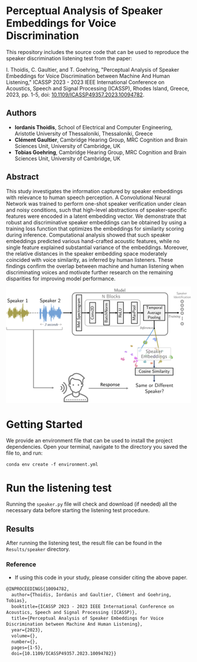 # Perceptual Analysis of Speaker Embeddings for Voice Discrimination 

This repository includes the source code that can be used to reproduce the speaker discrimination listening test 
from the paper:

I. Thoidis, C. Gaultier, and T. Goehring, "Perceptual Analysis of Speaker Embeddings for Voice Discrimination 
between Machine And Human Listening," ICASSP 2023 - 2023 IEEE International Conference on Acoustics, Speech and 
Signal Processing (ICASSP), Rhodes Island, Greece, 2023, pp. 1-5, doi: [10.1109/ICASSP49357.2023.10094782](https://doi.org/10.1109/ICASSP49357.2023.10094782).

## Authors
* **Iordanis Thoidis**, 
School of Electrical and Computer Engineering, 
Aristotle University of Thessaloniki, Thessaloniki, Greece
* **Clément Gaultier**,  Cambridge Hearing Group,
MRC Cognition and Brain Sciences Unit, 
University of Cambridge, UK
* **Tobias Goehring**, Cambridge Hearing Group,
MRC Cognition and Brain Sciences Unit, 
University of Cambridge, UK

## Abstract 
This study investigates the information captured by speaker embeddings with relevance to human speech perception. 
A Convolutional Neural Network was trained to perform one-shot speaker verification under clean and noisy conditions, 
such that high-level abstractions of speaker-specific features were encoded in a latent embedding vector. We demonstrate
that robust and discriminative speaker embeddings can be obtained by using a training loss function that optimizes the 
embeddings for similarity scoring during inference. Computational analysis showed that such speaker embeddings predicted 
various hand-crafted acoustic features, while no single feature explained substantial variance of the embeddings. 
Moreover, the relative distances in the speaker embedding space moderately coincided with voice similarity, as inferred 
by human listeners. These findings confirm the overlap between machine and human listening when discriminating voices 
and motivate further research on the remaining disparities for improving model performance.
  
![plot](./Audio/abstract.png)

# Getting Started

We provide an environment file that can be used to install the project dependencies. Open your terminal, 
navigate to the directory you saved the file to, and run:
```
conda env create -f environment.yml
```

# Run the listening test

Running the `speaker.py` file will check and download (if needed) all the necessary data before starting the listening 
test procedure. 

## Results

After running the listening test, the result file can be found in the `Results/speaker` directory.

### Reference
* If using this code in your study, please consider citing the above paper.

```
@INPROCEEDINGS{10094782,
  author={Thoidis, Iordanis and Gaultier, Clément and Goehring, Tobias},
  booktitle={ICASSP 2023 - 2023 IEEE International Conference on Acoustics, Speech and Signal Processing (ICASSP)}, 
  title={Perceptual Analysis of Speaker Embeddings for Voice Discrimination between Machine And Human Listening}, 
  year={2023},
  volume={},
  number={},
  pages={1-5},
  doi={10.1109/ICASSP49357.2023.10094782}}
```

